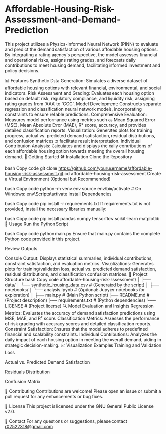 # Affordable-Housing-Risk-Assessment-and-Demand-Prediction
This project utilizes a Physics-Informed Neural Network (PINN) to evaluate and predict the demand satisfaction of various affordable housing options. By integrating a rating agency's perspective, the model assesses financial and operational risks, assigns rating grades, and forecasts daily contributions to meet housing demand, facilitating informed investment and policy decisions.

📊 Features
Synthetic Data Generation: Simulates a diverse dataset of affordable housing options with relevant financial, environmental, and social indicators.
Risk Assessment and Grading: Evaluates each housing option based on default risk, regulatory compliance, and liquidity risk, assigning rating grades from 'AAA' to 'CCC'.
Model Development: Constructs separate regression and classification neural network models, incorporating constraints to ensure reliable predictions.
Comprehensive Evaluation: Measures model performance using metrics such as Mean Squared Error (MSE), Mean Absolute Error (MAE), R² score, accuracy, and provides detailed classification reports.
Visualization: Generates plots for training progress, actual vs. predicted demand satisfaction, residual distributions, and confusion matrices to facilitate result interpretation.
Individual Contribution Analysis: Calculates and displays the daily contributions of each affordable housing option towards meeting the overall housing demand.
🚀 Getting Started
🛠 Installation
Clone the Repository

bash
Copy code
git clone https://github.com/yourusername/affordable-housing-risk-assessment.git
cd affordable-housing-risk-assessment
Create a Virtual Environment (Optional but Recommended)

bash
Copy code
python -m venv env
source env/bin/activate  # On Windows: env\Scripts\activate
Install Dependencies

bash
Copy code
pip install -r requirements.txt
If requirements.txt is not provided, install the necessary libraries manually:

bash
Copy code
pip install pandas numpy tensorflow scikit-learn matplotlib
🎯 Usage
Run the Python Script

bash
Copy code
python main.py
Ensure that main.py contains the complete Python code provided in this project.

Review Outputs

Console Output: Displays statistical summaries, individual contributions, constraint satisfaction, and evaluation metrics.
Visualizations: Generates plots for training/validation loss, actual vs. predicted demand satisfaction, residual distributions, and classification confusion matrices.
📂 Project Structure
bash
Copy code
affordable-housing-risk-assessment/
│
├── data/
│   └── synthetic_housing_data.csv  # (Generated by the script)
│
├── notebooks/
│   └── analysis.ipynb             # (Optional: Jupyter notebooks for exploration)
│
├── main.py                         # (Main Python script)
├── README.md                       # (Project description)
├── requirements.txt                # (Python dependencies)
└── LICENSE                         # (Project license)
🔍 Model Evaluation and Insights
Regression Metrics: Evaluates the accuracy of demand satisfaction predictions using MSE, MAE, and R² score.
Classification Metrics: Assesses the performance of risk grading with accuracy scores and detailed classification reports.
Constraint Satisfaction: Ensures that the model adheres to predefined financial and scalability constraints.
Individual Contributions: Analyzes the daily impact of each housing option in meeting the overall demand, aiding in strategic decision-making.
📈 Visualization Examples
Training and Validation Loss


Actual vs. Predicted Demand Satisfaction


Residuals Distribution


Confusion Matrix

🤝 Contributing
Contributions are welcome! Please open an issue or submit a pull request for any enhancements or bug fixes.

📜 License
This project is licensed under the GNU General Public License v2.0.

📧 Contact
For any questions or suggestions, please contact r02522318@gmail.com
